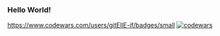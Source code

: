 ### Hello World!


https://www.codewars.com/users/gitEllE-if/badges/small
[![codewars](https://www.codewars.com/users/gitEllE-if/badges/small)](https://www.codewars.com/users/gitEllE-if) 
